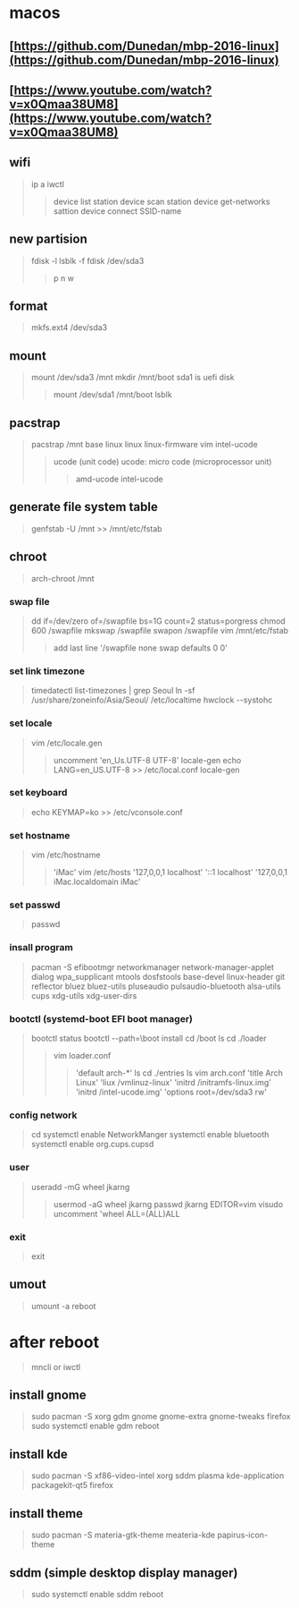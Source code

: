 # macos
## [https://github.com/Dunedan/mbp-2016-linux](https://github.com/Dunedan/mbp-2016-linux)
## [https://www.youtube.com/watch?v=x0Qmaa38UM8](https://www.youtube.com/watch?v=x0Qmaa38UM8)

## wifi
> ip a
> iwctl
>> device list 
>> station device scan
>> station device get-networks
>> sattion device connect SSID-name

## new partision 
> fdisk -l
> lsblk -f
> fdisk /dev/sda3
>> p
>> n
>> w

## format
> mkfs.ext4 /dev/sda3

## mount
> mount /dev/sda3 /mnt
> mkdir /mnt/boot
> sda1 is uefi disk
>> mount /dev/sda1 /mnt/boot
> lsblk

## pacstrap
> pacstrap /mnt base linux linux linux-firmware vim intel-ucode
>> ucode (unit code)
    ucode: micro code (microprocessor unit)
>>> amd-ucode
>>> intel-ucode

## generate file system table
> genfstab -U /mnt >> /mnt/etc/fstab

## chroot
> arch-chroot /mnt

### swap file
> dd if=/dev/zero of=/swapfile bs=1G count=2 status=porgress
> chmod 600 /swapfile
> mkswap /swapfile
> swapon /swapfile
> vim /mnt/etc/fstab
>> add last line '/swapfile none swap defaults 0 0'

### set link timezone
> timedatectl list-timezones | grep Seoul
> ln -sf /usr/share/zoneinfo/Asia/Seoul/ /etc/localtime
> hwclock --systohc

### set locale
> vim /etc/locale.gen
>> uncomment 'en_Us.UTF-8 UTF-8'
> locale-gen
> echo LANG=en_US.UTF-8 >> /etc/local.conf
> locale-gen

### set keyboard
> echo KEYMAP=ko >> /etc/vconsole.conf

### set hostname
> vim /etc/hostname
>> 'iMac'
> vim /etc/hosts
>> '127,0,0,1 localhost'
>> '::1 localhost'
>> '127,0,0,1 iMac.localdomain iMac'

### set passwd
> passwd
### insall program
> pacman -S efibootmgr networkmanager network-manager-applet dialog wpa_supplicant mtools dosfstools base-devel linux-header git reflector bluez bluez-utils pluseaudio pulsaudio-bluetooth alsa-utils cups xdg-utils xdg-user-dirs

### bootctl (systemd-boot EFI boot manager)
> bootctl status
> bootctl --path=\boot install
> cd /boot
> ls
> cd ./loader
>> vim loader.conf
>>> 'default arch-*'
> ls
> cd ./entries
> ls
> vim arch.conf
>> 'title Arch Linux'
>> 'liux /vmlinuz-linux'
>> 'initrd /initramfs-linux.img'
>> 'initrd /intel-ucode.img'
>> 'options root=/dev/sda3 rw'

### config network
> cd
> systemctl enable NetworkManger
> systemctl enable bluetooth
> systemctl enable org.cups.cupsd

### user 
> useradd -mG wheel jkarng
>> usermod -aG wheel jkarng
> passwd jkarng
> EDITOR=vim visudo
>> uncomment 'wheel ALL=(ALL)ALL

### exit
> exit

## umout
> umount -a
> reboot

# after reboot
> mncli or iwctl
## install gnome
> sudo pacman -S xorg gdm gnome gnome-extra gnome-tweaks firefox
> sudo systemctl enable gdm
> reboot

## install kde
> sudo pacman -S xf86-video-intel xorg sddm plasma kde-application packagekit-qt5 firefox

## install theme
> sudo pacman -S materia-gtk-theme meateria-kde papirus-icon-theme

## sddm (simple desktop display manager)
> sudo systemctl enable sddm
> reboot



